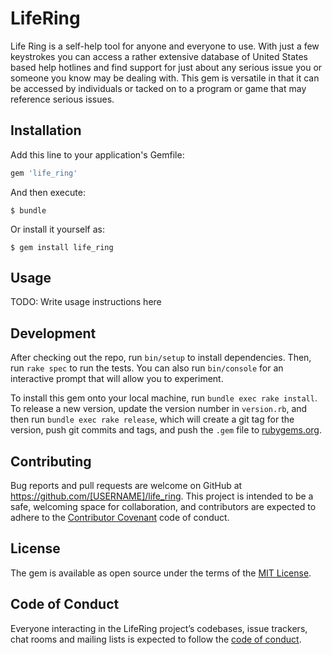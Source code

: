 # LifeRing

Life Ring is a self-help tool for anyone and everyone to use. With just a few keystrokes you can access a rather extensive database of United States based help hotlines and find support for just about any serious issue you or someone you know may be dealing with. This gem is versatile in that it can be accessed by individuals or tacked on to a program or game that may reference serious issues. 

## Installation

Add this line to your application's Gemfile:

```ruby
gem 'life_ring'
```

And then execute:

    $ bundle

Or install it yourself as:

    $ gem install life_ring

## Usage

TODO: Write usage instructions here

## Development

After checking out the repo, run `bin/setup` to install dependencies. Then, run `rake spec` to run the tests. You can also run `bin/console` for an interactive prompt that will allow you to experiment.

To install this gem onto your local machine, run `bundle exec rake install`. To release a new version, update the version number in `version.rb`, and then run `bundle exec rake release`, which will create a git tag for the version, push git commits and tags, and push the `.gem` file to [rubygems.org](https://rubygems.org).

## Contributing

Bug reports and pull requests are welcome on GitHub at https://github.com/[USERNAME]/life_ring. This project is intended to be a safe, welcoming space for collaboration, and contributors are expected to adhere to the [Contributor Covenant](http://contributor-covenant.org) code of conduct.

## License

The gem is available as open source under the terms of the [MIT License](https://opensource.org/licenses/MIT).

## Code of Conduct

Everyone interacting in the LifeRing project’s codebases, issue trackers, chat rooms and mailing lists is expected to follow the [code of conduct](https://github.com/[USERNAME]/life_ring/blob/master/CODE_OF_CONDUCT.md).
